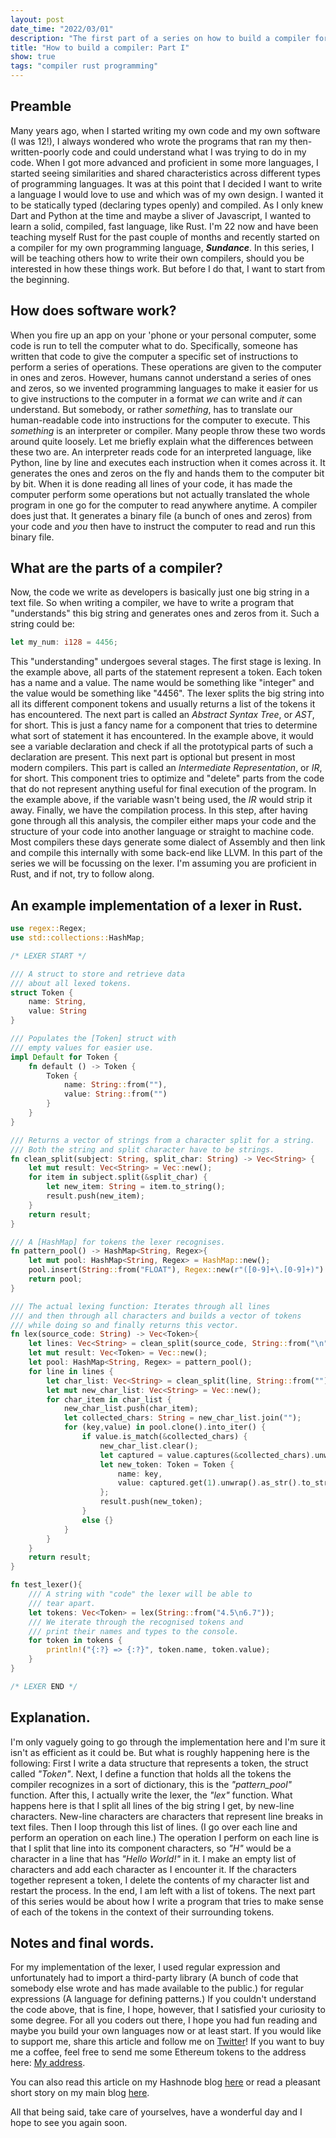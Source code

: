 ```yaml
---
layout: post
date_time: "2022/03/01"
description: "The first part of a series on how to build a compiler for your own programming language."
title: "How to build a compiler: Part I"
show: true
tags: "compiler rust programming"
---
```


## Preamble

Many years ago, when I started writing my own code and my own software (I was 12!), I always wondered who wrote the programs that ran my then-written-poorly code and could understand what I was trying to do in my code. When I got more advanced and proficient in some more languages, I started seeing similarities and shared characteristics across different types of programming languages. It was at this point that I decided I want to write a language I would love to use and which was of my own design. I wanted it to be statically typed (declaring types openly) and compiled. As I only knew Dart and Python at the time and maybe a sliver of Javascript, I wanted to learn a solid, compiled, fast language, like Rust. I'm 22 now and have been teaching myself Rust for the past couple of months and recently started on a compiler for my own programming language, ***Sundance***. In this series, I will be teaching others how to write their own compilers, should you be interested in how these things work. But before I do that, I want to start from the beginning.

## How does software work?

When you fire up an app on your 'phone or your personal computer, some code is run to tell the computer what to do. Specifically, someone has written that code to give the computer a specific set of instructions to perform a series of operations. These operations are given to the computer in ones and zeros. However, humans cannot understand a series of ones and zeros, so we invented programming languages to make it easier for us to give instructions to the computer in a format *we* can write and *it* can understand. But somebody, or rather *something*, has to translate our human-readable code into instructions for the computer to execute. This *something* is an interpreter or compiler. Many people throw these two words around quite loosely. Let me briefly explain what the differences between these two are. An interpreter reads code for an interpreted language, like Python, line by line and executes each instruction when it comes across it. It generates the ones and zeros on the fly and hands them to the computer bit by bit. When it is done reading all lines of your code, it has made the computer perform some operations but not actually translated the whole program in one go for the computer to read anywhere anytime. A compiler does just that. It generates a binary file (a bunch of ones and zeros) from your code and *you* then have to instruct the computer to read and run this binary file.

## What are the parts of a compiler?

Now, the code we write as developers is basically just one big string in a text file. So when writing a compiler, we have to write a program that "understands" this big string and generates ones and zeros from it. Such a string could be:

```rust
let my_num: i128 = 4456;
```

This "understanding" undergoes several stages. The first stage is lexing. In the example above, all parts of the statement represent a token. Each token has a name and a value. The name would be something like "integer" and the value would be something like "4456". The lexer splits the big string into all its different component tokens and usually returns a list of the tokens it has encountered. The next part is called an *Abstract Syntax Tree*, or *AST*, for short. This is just a fancy name for a component that tries to determine what sort of statement it has encountered. In the example above, it would see a variable declaration and check if all the prototypical parts of such a declaration are present. This next part is optional but present in most modern compilers. This part is called an *Intermediate Representation*, or *IR*, for short. This component tries to optimize and "delete" parts from the code that do not represent anything useful for final execution of the program. In the example above, if the variable wasn't being used, the *IR* would strip it away. Finally, we have the compilation process. In this step, after having gone through all this analysis, the compiler either maps your code and the structure of your code into another language or straight to machine code. Most compilers these days generate some dialect of Assembly and then link and compile this internally with some back-end like LLVM. In this part of the series we will be focussing on the lexer. I'm assuming you are proficient in Rust, and if not, try to follow along.

## An example implementation of a lexer in Rust.

```rust
use regex::Regex;
use std::collections::HashMap;

/* LEXER START */

/// A struct to store and retrieve data
/// about all lexed tokens.
struct Token {
    name: String,
    value: String
}

/// Populates the [Token] struct with
/// empty values for easier use.
impl Default for Token {
    fn default () -> Token {
        Token {
            name: String::from(""),
            value: String::from("")
        }
    }
}

/// Returns a vector of strings from a character split for a string.
/// Both the string and split character have to be strings.
fn clean_split(subject: String, split_char: String) -> Vec<String> {
    let mut result: Vec<String> = Vec::new();
    for item in subject.split(&split_char) {
        let new_item: String = item.to_string();
        result.push(new_item);
    }
    return result;
}

/// A [HashMap] for tokens the lexer recognises.
fn pattern_pool() -> HashMap<String, Regex>{
    let mut pool: HashMap<String, Regex> = HashMap::new();
    pool.insert(String::from("FLOAT"), Regex::new(r"([0-9]+\.[0-9]+)").unwrap());
    return pool;
}

/// The actual lexing function: Iterates through all lines
/// and then through all characters and builds a vector of tokens
/// while doing so and finally returns this vector.
fn lex(source_code: String) -> Vec<Token>{
    let lines: Vec<String> = clean_split(source_code, String::from("\n"));
    let mut result: Vec<Token> = Vec::new();
    let pool: HashMap<String, Regex> = pattern_pool();
    for line in lines {
        let char_list: Vec<String> = clean_split(line, String::from(""));
        let mut new_char_list: Vec<String> = Vec::new();
        for char_item in char_list {
            new_char_list.push(char_item);
            let collected_chars: String = new_char_list.join("");
            for (key,value) in pool.clone().into_iter() {
                if value.is_match(&collected_chars) {
                    new_char_list.clear();
                    let captured = value.captures(&collected_chars).unwrap();
                    let new_token: Token = Token {
                        name: key,
                        value: captured.get(1).unwrap().as_str().to_string()
                    };
                    result.push(new_token);
                }
                else {}
            }
        }
    }
    return result;
}

fn test_lexer(){
    /// A string with "code" the lexer will be able to
    /// tear apart.
    let tokens: Vec<Token> = lex(String::from("4.5\n6.7"));
    /// We iterate through the recognised tokens and
    /// print their names and types to the console.
    for token in tokens {
        println!("{:?} => {:?}", token.name, token.value);
    }
}

/* LEXER END */
```

## Explanation.

I'm only vaguely going to go through the implementation here and I'm sure it isn't as efficient as it could be. But what is roughly happening here is the following: First I write a data structure that represents a token, the struct called *"Token"*. Next, I define a function that holds all the tokens the compiler recognizes in a sort of dictionary, this is the *"pattern_pool"* function. After this, I actually write the lexer, the *"lex"* function. What happens here is that I split all lines of the big string I get, by new-line characters. New-line characters are characters that represent line breaks in text files. Then I loop through this list of lines. (I go over each line and perform an operation on each line.) The operation I perform on each line is that I split that line into its component characters, so *"H"* would be a character in a line that has *"Hello World!"* in it. I make an empty list of characters and add each character as I encounter it. If the characters together represent a token, I delete the contents of my character list and restart the process. In the end, I am left with a list of tokens. The next part of this series would be about how I write a program that tries to make sense of each of the tokens in the context of their surrounding tokens.

## Notes and final words.

For my implementation of the lexer, I used regular expression and unfortunately had to import a third-party library (A bunch of code that somebody else wrote and has made available to the public.) for regular expressions (A language for defining patterns.)
If you couldn't understand the code above, that is fine, I hope, however, that I satisfied your curiosity to some degree. For all you coders out there, I hope you had fun reading and maybe you build your own languages now or at least start. If you would like to support me, share this article and follow me on [Twitter](https://twitter.com/angeldustduke)! If you want to buy me a coffee, feel free to send me some Ethereum tokens to the address here: [My address](0x5d7551C484bCd8769c57B4921a3FC80193b74Ce3).

You can also read this article on my Hashnode blog [here](https://angeldustduke.hashnode.dev/how-to-build-a-compiler-part-i) or read a pleasant short story on my main blog [here](https://blckunicorn.art/).

All that being said, take care of yourselves, have a wonderful day and I hope to see you again soon.
